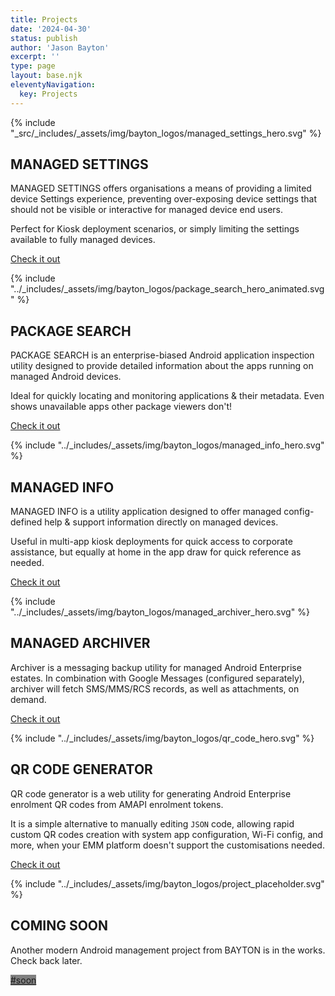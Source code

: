 ```yaml
---
title: Projects
date: '2024-04-30'
status: publish
author: 'Jason Bayton'
excerpt: ''
type: page
layout: base.njk
eleventyNavigation:
  key: Projects
---
```


<div class="projects-overview">

<div class="project-image">

{% include "_src/_includes/_assets/img/bayton_logos/managed_settings_hero.svg" %}

</div>
<div class="project-description">

## MANAGED SETTINGS

MANAGED SETTINGS offers organisations a means of providing a limited device Settings experience, preventing over-exposing device settings that should not be visible or interactive for managed device end users.

Perfect for Kiosk deployment scenarios, or simply limiting the settings available to fully managed devices. 

<a class="button" href="managed-settings">Check it out</a>

</div>

<!--  -->

<div class="project-image">

{% include "../_includes/_assets/img/bayton_logos/package_search_hero_animated.svg" %}

</div>
<div class="project-description">

## PACKAGE SEARCH

PACKAGE SEARCH is an enterprise-biased Android application inspection utility designed to provide detailed information about the apps running on managed Android devices.

Ideal for quickly locating and monitoring applications & their metadata. Even shows unavailable apps other package viewers don't!

<a class="button" href="package-search">Check it out</a>

</div>

<!--  -->

<div class="project-image">

{% include "../_includes/_assets/img/bayton_logos/managed_info_hero.svg" %}

</div>
<div class="project-description">

## MANAGED INFO

MANAGED INFO is a utility application designed to offer managed config-defined help & support information directly on managed devices. 

Useful in multi-app kiosk deployments for quick access to corporate assistance, but equally at home in the app draw for quick reference as needed.


<a class="button" href="/projects/splash/mi">Check it out</a>

</div>

<!--  -->

<div class="project-image">

{% include "../_includes/_assets/img/bayton_logos/managed_archiver_hero.svg" %}

</div>
<div class="project-description">

## MANAGED ARCHIVER

Archiver is a messaging backup utility for managed Android Enterprise estates. In combination with Google Messages (configured separately), archiver will fetch SMS/MMS/RCS records, as well as attachments, on demand.

<a class="button" href="#">Check it out</a>

</div>

<!--  -->

<div class="project-image">

{% include "../_includes/_assets/img/bayton_logos/qr_code_hero.svg" %}

</div>
<div class="project-description">

## QR CODE GENERATOR

QR code generator is a web utility for generating Android Enterprise enrolment QR codes from AMAPI enrolment tokens.

It is a simple alternative to manually editing `JSON` code, allowing rapid custom QR codes creation with system app configuration, Wi-Fi config, and more, when your EMM platform doesn't support the customisations needed.

<a class="button" href="/qr-generator">Check it out</a>

</div>

<!--  -->

<div class="project-image">

{% include "../_includes/_assets/img/bayton_logos/project_placeholder.svg" %}

</div>
<div class="project-description">

## COMING SOON

Another modern Android management project from BAYTON is in the works. Check back later. 

<a class="button" style="background-color:grey; border-color:grey;" href="#">#soon</a>

</div>

</div>